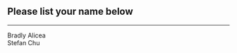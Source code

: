 ## Please list your name below
--------------------------------------------------------------------------------------------------------------------------------------
Bradly Alicea  
Stefan Chu
